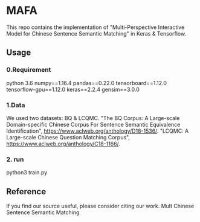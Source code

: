 # MAFA
This repo contains the implementation of "Multi-Perspective Interactive Model for Chinese Sentence Semantic Matching" in Keras & Tensorflow.

## Usage

### 0.Requirement
python 3.6
numpy==1.16.4
pandas==0.22.0
tensorboard==1.12.0
tensorflow-gpu==1.12.0
keras==2.2.4
gensim==3.0.0

### 1.Data
We used two datasets: BQ & LCQMC.
"The BQ Corpus: A Large-scale Domain-specific Chinese Corpus For Sentence Semantic Equivalence Identification", https://www.aclweb.org/anthology/D18-1536/.
"LCQMC: A Large-scale Chinese Question Matching Corpus", https://www.aclweb.org/anthology/C18-1166/.


### 2. run
python3 train.py

## Reference
If you find our source useful, please consider citing our work.
Mult Chinese Sentence Semantic Matching

